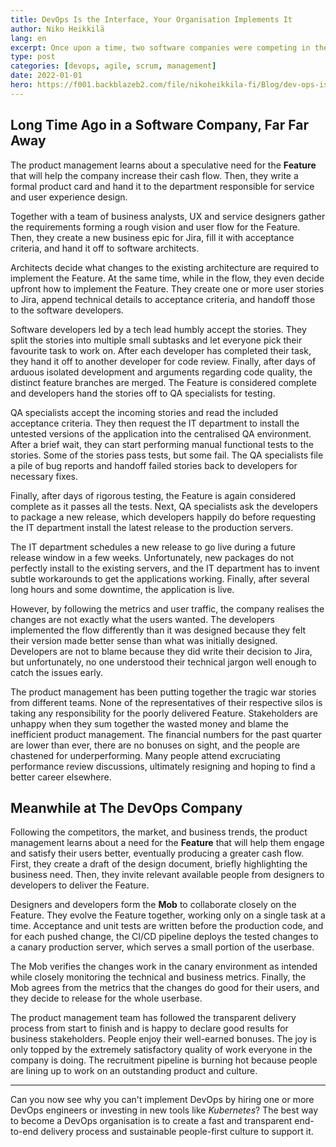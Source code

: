 ```yaml
---
title: DevOps Is the Interface, Your Organisation Implements It
author: Niko Heikkilä
lang: en
excerpt: Once upon a time, two software companies were competing in the same business domain. The first one has been out of business for a while now. The latter one thrives.
type: post
categories: [devops, agile, scrum, management]
date: 2022-01-01
hero: https://f001.backblazeb2.com/file/nikoheikkila-fi/Blog/dev-ops-is-the-interface-your-organisation-implements-it.jpg
---
```


## Long Time Ago in a Software Company, Far Far Away

The product management learns about a speculative need for the **Feature** that will help the company increase their cash flow. Then, they write a formal product card and hand it to the department responsible for service and user experience design.

Together with a team of business analysts, UX and service designers gather the requirements forming a rough vision and user flow for the Feature. Then, they create a new business epic for Jira, fill it with acceptance criteria, and hand it off to software architects.

Architects decide what changes to the existing architecture are required to implement the Feature. At the same time, while in the flow, they even decide upfront how to implement the Feature. They create one or more user stories to Jira, append technical details to acceptance criteria, and handoff those to the software developers.

Software developers led by a tech lead humbly accept the stories. They split the stories into multiple small subtasks and let everyone pick their favourite task to work on. After each developer has completed their task, they hand it off to another developer for code review. Finally, after days of arduous isolated development and arguments regarding code quality, the distinct feature branches are merged. The Feature is considered complete and developers hand the stories off to QA specialists for testing.

QA specialists accept the incoming stories and read the included acceptance criteria. They then request the IT department to install the untested versions of the application into the centralised QA environment. After a brief wait, they can start performing manual functional tests to the stories. Some of the stories pass tests, but some fail. The QA specialists file a pile of bug reports and handoff failed stories back to developers for necessary fixes.

Finally, after days of rigorous testing, the Feature is again considered complete as it passes all the tests. Next, QA specialists ask the developers to package a new release, which developers happily do before requesting the IT department install the latest release to the production servers.

The IT department schedules a new release to go live during a future release window in a few weeks. Unfortunately, new packages do not perfectly install to the existing servers, and the IT department has to invent subtle workarounds to get the applications working. Finally, after several long hours and some downtime, the application is live.

However, by following the metrics and user traffic, the company realises the changes are not exactly what the users wanted. The developers implemented the flow differently than it was designed because they felt their version made better sense than what was initially designed. Developers are not to blame because they did write their decision to Jira, but unfortunately, no one understood their technical jargon well enough to catch the issues early.

The product management has been putting together the tragic war stories from different teams. None of the representatives of their respective silos is taking any responsibility for the poorly delivered Feature. Stakeholders are unhappy when they sum together the wasted money and blame the inefficient product management. The financial numbers for the past quarter are lower than ever, there are no bonuses on sight, and the people are chastened for underperforming. Many people attend excruciating performance review discussions, ultimately resigning and hoping to find a better career elsewhere.

## Meanwhile at The DevOps Company

Following the competitors, the market, and business trends, the product management learns about a need for the **Feature** that will help them engage and satisfy their users better, eventually producing a greater cash flow. First, they create a draft of the design document, briefly highlighting the business need. Then, they invite relevant available people from designers to developers to deliver the Feature.

Designers and developers form the **Mob** to collaborate closely on the Feature. They evolve the Feature together, working only on a single task at a time. Acceptance and unit tests are written before the production code, and for each pushed change, the CI/CD pipeline deploys the tested changes to a canary production server, which serves a small portion of the userbase.

The Mob verifies the changes work in the canary environment as intended while closely monitoring the technical and business metrics. Finally, the Mob agrees from the metrics that the changes do good for their users, and they decide to release for the whole userbase.

The product management team has followed the transparent delivery process from start to finish and is happy to declare good results for business stakeholders. People enjoy their well-earned bonuses. The joy is only topped by the extremely satisfactory quality of work everyone in the company is doing. The recruitment pipeline is burning hot because people are lining up to work on an outstanding product and culture.

---

Can you now see why you can't implement DevOps by hiring one or more DevOps engineers or investing in new tools like _Kubernetes_? The best way to become a DevOps organisation is to create a fast and transparent end-to-end delivery process and sustainable people-first culture to support it.
